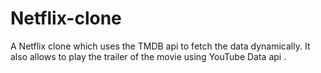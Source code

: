 # Netflix-clone

A Netflix clone which uses the TMDB api to fetch the data dynamically. It also allows to play the trailer of the movie using YouTube Data api .
